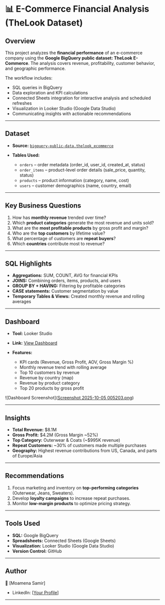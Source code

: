 # 📊 E-Commerce Financial Analysis (TheLook Dataset)

## Overview

This project analyzes the **financial performance** of an e-commerce company using the **Google BigQuery public dataset: TheLook E-Commerce**. The analysis covers revenue, profitability, customer behavior, and geographic performance.

The workflow includes:

* SQL queries in BigQuery
* Data exploration and KPI calculations
* Connected Sheets integration for interactive analysis and scheduled refreshes
* Visualization in Looker Studio (Google Data Studio)
* Communicating insights with actionable recommendations

---

## Dataset

* **Source:** [`bigquery-public-data.thelook_ecommerce`](https://console.cloud.google.com/marketplace/details/bigquery-public-data/thelook-ecommerce)
* **Tables Used:**

  * `orders` – order metadata (order_id, user_id, created_at, status)
  * `order_items` – product-level order details (sale_price, quantity, status)
  * `products` – product information (category, name, cost)
  * `users` – customer demographics (name, country, email)

---

## Key Business Questions

1. How has **monthly revenue** trended over time?
2. Which **product categories** generate the most revenue and units sold?
3. What are the **most profitable products** by gross profit and margin?
4. Who are the **top customers** by lifetime value?
5. What percentage of customers are **repeat buyers**?
6. Which **countries** contribute most to revenue?

---

## SQL Highlights

* **Aggregations:** SUM, COUNT, AVG for financial KPIs
* **JOINS:** Combining orders, items, products, and users
* **GROUP BY + HAVING:** Filtering by profitable categories
* **CASE statements:** Customer segmentation by value
* **Temporary Tables & Views:** Created monthly revenue and rolling averages

---

## Dashboard

* **Tool:** Looker Studio
* **Link:** [View Dashboard](https://lookerstudio.google.com/reporting/3324c8ba-7f40-406b-9935-198848f2bba1)
* **Features:**

  * KPI cards (Revenue, Gross Profit, AOV, Gross Margin %)
  * Monthly revenue trend with rolling average
  * Top 10 customers by revenue
  * Revenue by country (map)
  * Revenue by product category
  * Top 20 products by gross profit

![Dashboard Screenshot]([Screenshot 2025-10-05 005203.png](https://github.com/MoamenaSamir/E-Commerce-Financial-Analysis/blob/main/Screenshot%202025-10-05%20005203.png))

---

## Insights

* **Total Revenue:** $8.1M
* **Gross Profit:** $4.2M (Gross Margin ~52%)
* **Top Category:** Outerwear & Coats (~$995K revenue)
* **Repeat Customers:** ~30% of customers made multiple purchases
* **Geography:** Highest revenue contributions from US, Canada, and parts of Europe/Asia

---

## Recommendations

1. Focus marketing and inventory on **top-performing categories** (Outerwear, Jeans, Sweaters).
2. Develop **loyalty campaigns** to increase repeat purchases.
3. Monitor **low-margin products** to optimize pricing strategy.

---

## Tools Used

* **SQL:** Google BigQuery
* **Spreadsheets:** Connected Sheets (Google Sheets)
* **Visualization:** Looker Studio (Google Data Studio)
* **Version Control:** GitHub

---

## Author

👤 [Moamena Samir]

* LinkedIn: [[Your Profile](https://www.linkedin.com/in/moamena-samir-12b2a61b3/)]
---
